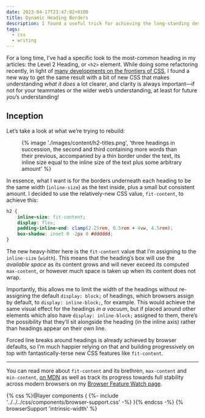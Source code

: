 ```yaml
---
date: 2023-04-17T23:47:02+0100
title: Dynamic Heading Borders
description: I found a useful trick for achieving the long-standing design of Level 2 Headings across my website.
tags:
  - css
  - writing
---
```


For a long time, I’ve had a specific look to the most-common heading in my articles: the Level 2 Heading, or `<h2>` element. While doing some refactoring recently, in light of [many developments on the frontiers of CSS](/feature-watch/), I found a new way to get the same result with a bit of new CSS that makes understanding *what it does* a lot clearer, and clarity is always important—if not for your teammates or the wider web’s understanding, at least for future *you*’s understanding!

## Inception

Let’s take a look at what we’re trying to rebuild:

<figure>
    {% image './images/content/h2-titles.png', 'three headings in succession, the second and third containing more words than their previous, accompanied by a thin border under the text, its inline size equal to the inline size of the text plus some arbitrary amount' %}
</figure>

In essence, what I want is for the borders underneath each heading to be the same width (`inline-size`) as the text inside, plus a small but consistent amount. I decided to use the relatively-new CSS value, `fit-content`, to achieve this:

```css
h2 {
	inline-size: fit-content;
    display: flex;
	padding-inline-end: clamp(2.25rem, 0.5rem + 4vw, 4.5rem);
	box-shadow: inset 0 -2px 0 #dddddd;
}
```

The new heavy-hitter here is the `fit-content` value that I’m assigning to the `inline-size` (`width`). This means that the heading’s box will use the *available space* as its content grows and will never exceed its computed `max-content`, or however much space is taken up when its content does not wrap.

Importantly, this allows me to limit the width of the headings without re-assigning the default `display: block;` of headings, which browsers assign by default, to `display: inline-block;`, for example. This would achieve the same visual effect for the headings *in a vacuum*, but if placed around other elements which also have `display: inline-block;` assigned to them, there’s the possibility that they’ll sit alongside the heading (in the inline axis) rather than headings appear on their own line.

Forced line breaks around headings is already achieved by browser defaults, so I’m much happier relying on that and building progressively on top with fantastically-terse new CSS features like `fit-content`.

--------

You can read more about `fit-content` and its brethren, `max-content` and `min-content`, [on MDN](https://developer.mozilla.org/en-US/docs/Web/CSS/fit-content) as well as track its progress towards full stability across modern browsers on my [Browser Feature Watch page](/feature-watch/#intrinsic-width).

{% css %}@layer components { {%- include '../../../css/components/browser-support.css' -%} }{% endcss -%}
{% browserSupport 'intrinsic-width' %}
